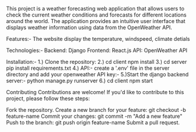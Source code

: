 This project is a weather forecasting web application that allows users to check the current weather conditions and forecasts for 
different locations around the world. The application provides an intuitive user interface that displays weather information
using data from the OpenWeather API.

Features:-
The website display the temperature, windspeed, climate detials

Technologies:-
Backend: Django
Frontend: React.js
API: OpenWeather API

Installation:-
1.) Clone the repository:
2.) cd client
    npm install
3.) cd server
    pip install requirements.txt
4.) API:-
  create a '.env' file in the server directory and add your openweather API key:-
5.)Start the django backend server:-
  python manage.py runserver 
6.) cd client
   npm start

Contributing
Contributions are welcome! If you'd like to contribute to this project, please follow these steps:

Fork the repository.
Create a new branch for your feature: git checkout -b feature-name
Commit your changes: git commit -m "Add a new feature"
Push to the branch: git push origin feature-name
Submit a pull request.
